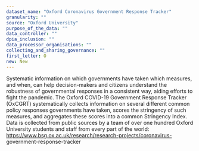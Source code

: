```yaml
---
dataset_name: "Oxford Coronavirus Government Response Tracker"
granularity: ""
source: "Oxford University"
purpose_of_the_data: ""
data_controller: ""
dpia_inclusion: ""
data_processor_organisations: ""
collecting_and_sharing_governance: ""
first_letter: O
new: New
---
```

Systematic information on which governments have taken which measures, and when, can help decision-makers and citizens understand the robustness of governmental responses in a consistent way, aiding efforts to fight the pandemic. The Oxford COVID-19 Government Response Tracker (OxCGRT) systematically collects information on several different common policy responses governments have taken, scores the stringency of such measures, and aggregates these scores into a common Stringency Index. Data is collected from public sources by a team of over one hundred Oxford University students and staff from every part of the world: https://www.bsg.ox.ac.uk/research/research-projects/coronavirus- government-response-tracker